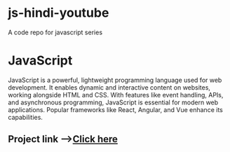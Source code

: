 # js-hindi-youtube
A code repo for javascript series

# JavaScript  

JavaScript is a powerful, lightweight programming language used for web development. It enables dynamic and interactive content on websites, working alongside HTML and CSS. With features like event handling, APIs, and asynchronous programming, JavaScript is essential for modern web applications. Popular frameworks like React, Angular, and Vue enhance its capabilities.  

## Project link -->[Click here](https://synergisticgreed.github.io/js-hindi-youtube/07_projects/index.html)



